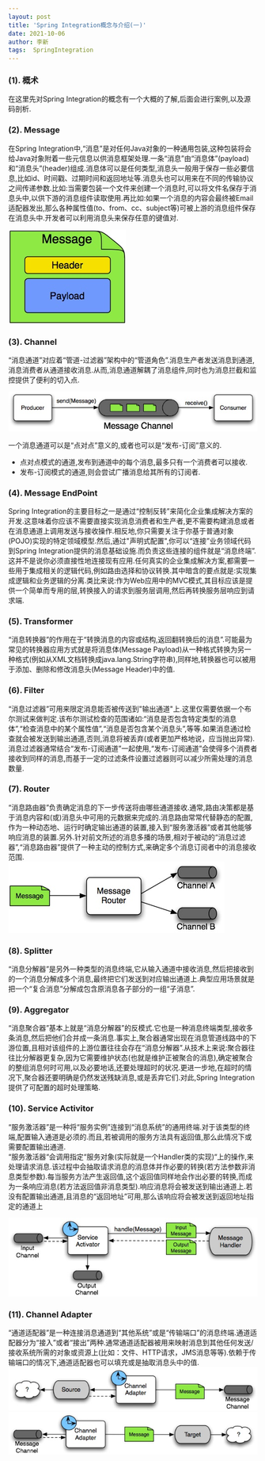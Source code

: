 ```yaml
---
layout: post
title: 'Spring Integration概念与介绍(一)' 
date: 2021-10-06
author: 李新
tags:  SpringIntegration
---
```


### (1). 概术
在这里先对Spring Integration的概念有一个大概的了解,后面会进行案例,以及源码剖析.

### (2). Message
在Spring Integration中,“消息”是对任何Java对象的一种通用包装,这种包装将会给Java对象附着一些元信息以供消息框架处理.一条“消息”由“消息体”(payload)和“消息头”(header)组成.消息体可以是任何类型,消息头一般用于保存一些必要信息,比如id、时间戳、过期时间和返回地址等.消息头也可以用来在不同的传输协议之间传递参数.比如:当需要包装一个文件来创建一个消息时,可以将文件名保存于消息头中,以供下游的消息组件读取使用.再比如:如果一个消息的内容会最终被Email适配器发出,那么各种属性值(to、from、cc、subject等)可被上游的消息组件保存在消息头中.开发者可以利用消息头来保存任意的键值对.  

!["Message"](/assets/spring-integration/imgs/spring-integration-message.jpeg)

### (3). Channel
“消息通道”对应着“管道-过滤器”架构中的“管道角色”.消息生产者发送消息到通道,消息消费者从通道接收消息.从而,消息通道解耦了消息组件,同时也为消息拦截和监控提供了便利的切入点.  

!["Message Channel"](/assets/spring-integration/imgs/spring-integration-channel.jpeg)

一个消息通道可以是“点对点”意义的,或者也可以是“发布-订阅”意义的.  
+ 点对点模式的通道,发布到通道中的每个消息,最多只有一个消费者可以接收.
+ 发布-订阅模式的通道,则会尝试广播消息给其所有的订阅者.   

### (4). Message EndPoint
Spring Integration的主要目标之一是通过“控制反转”来简化企业集成解决方案的开发.这意味着你应该不需要直接实现消息消费者和生产者,更不需要构建消息或者在消息通道上调用发送与接收操作.相反地,你只需要关注于你基于普通对象(POJO)实现的特定领域模型.然后,通过"声明式配置",你可以“连接”业务领域代码到Spring Integration提供的消息基础设施.而负责这些连接的组件就是“消息终端”.这并不是说你必须直接性地连接现有应用.任何真实的企业集成解决方案,都需要一些用于集成相关的逻辑代码,例如路由选择和协议转换.其中暗含的要点就是:实现集成逻辑和业务逻辑的分离.类比来说:作为Web应用中的MVC模式,其目标应该是提供一个简单而专用的层,转换接入的请求到服务层调用,然后再转换服务层响应到请求端.

### (5). Transformer
“消息转换器”的作用在于“转换消息的内容或结构,返回翻转换后的消息”.可能最为常见的转换器应用方式就是将消息体(Message Payload)从一种格式转换为另一种格式(例如从XML文档转换成java.lang.String字符串),同样地,转换器也可以被用于添加、删除和修改消息头(Message Header)中的值.  

### (6). Filter
“消息过滤器”可用来限定消息能否被传送到"输出通道"上.这里仅需要依据一个布尔测试来做判定.该布尔测试检查的范围诸如:“消息是否包含特定类型的消息体”,“检查消息中的某个属性值”,“消息是否包含某个消息头”,等等.如果消息通过检查就会被发送到输出通道,否则,消息将被丢弃(或者更加严格地说，应当抛出异常).消息过滤器通常结合“发布-订阅通道”一起使用,“发布-订阅通道”会使得多个消费者接收到同样的消息,而基于一定的过滤条件设置过滤器则可以减少所需处理的消息数量. 

### (7). Router
“消息路由器”负责确定消息的下一步传送将由哪些通道接收.通常,路由决策都是基于消息内容和(或)消息头中可用的元数据来完成的.消息路由常常代替静态的配置,作为一种动态地、运行时确定输出通道的装置,接入到“服务激活器”或者其他能够响应消息的装置.另外.针对前文所述的消息多播的场景,相对于被动的“消息过滤器”,“消息路由器”提供了一种主动的控制方式,来确定多个消息订阅者中的消息接收范围.  
!["Route"](/assets/spring-integration/imgs/spring-integration-route.jpeg)
### (8). Splitter
“消息分解器”是另外一种类型的消息终端,它从输入通道中接收消息,然后把接收到的一个消息分解成多个消息,最终把它们发送到对应输出通道上.典型应用场景就是把一个“复合消息”分解成包含原消息各子部分的一组“子消息”.  

### (9). Aggregator
“消息聚合器”基本上就是“消息分解器”的反模式.它也是一种消息终端类型,接收多条消息,然后把他们合并成一条消息.事实上,聚合器通常出现在消息管道线路中的下游位置,且相对该组件的上游位置往往会存在“消息分解器”.从技术上来说:聚合器往往比分解器更复杂,因为它需要维护状态(也就是维护正被聚合的消息),确定被聚合的整组消息何时可用,以及必要地话,还要处理超时的状况.更进一步地,在超时的情况下,聚合器还要明确是仍然发送残缺消息,或是丢弃它们.对此,Spring Integration提供了可配置的超时处理策略.  

### (10). Service Activitor
“服务激活器”是一种将“服务实例”连接到“消息系统”的通用终端.对于该类型的终端,配置输入通道是必须的.而且,若被调用的服务方法具有返回值,那么此情况下或需要配置输出通道.       
“服务激活器“会调用指定“服务对象(实际就是一个Handler类的实现)“上的操作,来处理请求消息.该过程中会抽取请求消息的消息体并作必要的转换(若方法参数非消息类型参数).每当服务方法产生返回值,这个返回值同样地会作出必要的转换,而成为一条响应消息(若方法返回值非消息类型).响应消息将会被发送到输出通道上.若没有配置输出通道,且消息的“返回地址”可用,那么该响应将会被发送到返回地址指定的通道上

!["Service Activitor"](/assets/spring-integration/imgs/spring-integration-service-activitor.jpeg)

### (11). Channel Adapter
“通道适配器”是一种连接消息通道到“其他系统”或是“传输端口”的消息终端.通道适配器分为“接入”或者“接出”两种.通常通道适配器被用来映射消息到其他任何发送/接收系统所需的对象或资源上(比如：文件、HTTP请求，JMS消息等等).依赖于传输端口的情况下,通道适配器也可以填充或是抽取消息头中的值.  
!["接入型通道适配器连接源系统到消息系统中"](/assets/spring-integration/imgs/spring-integration-channel-adapter-1.jpeg)      
!["接出型通道适配器连接消息系统到目标系统中"](/assets/spring-integration/imgs/spring-integration-channel-adapter-2.jpeg)   
